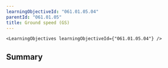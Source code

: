 ```yaml
---
learningObjectiveId: "061.01.05.04"
parentId: "061.01.05"
title: Ground speed (GS)
---
```


```tsx eval
<LearningObjectives learningObjectiveId={"061.01.05.04"} />
```

## Summary
